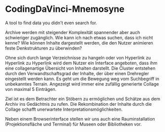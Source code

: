 CodingDaVinci-Mnemosyne
=======================

A tool to find data you didn't even search for.


Archive werden mit steigender Komplexität spannender aber auch schwieriger zugänglich. Wie kann ich nach etwas suchen, dass ich nicht kenne? Wie können Inhalte dargestellt werden, die den Nutzer animieren feste Denkstrukturen zu überwinden? 

Ohne sich durch lange Verzeichnisse zu hangeln oder von Hyperlink zu Hyperlink zu Hyperlink wird dem Nutzer ein Interface angeboten, dass ihm eine collagenartige Übersicht von Inhalten darstellt. Die Cluster entstehen durch den Verwandtschaftsgrad der Inhalte, der über einen Drehregler eingestellt werden kann. Es geht um die Bewegung weg vom Suchbegriff in unbekanntes Terrain. Angezeigt wird immer eine zufällig generierte Collage von maximal 5 Einträgen. 

Ziel ist es dem Betrachter ein Stöbern zu ermöglichen und Schätze aus dem Archiv ins Gedächtnis zu rufen. Die Rekombination der Inhalte durch die Collage schafft unerwartete Interpretationsmöglichkeiten.

Neben einem Browserinterface stellen wir uns auch eine Rauminstallation (Projektionsfläche und Terminal) für Museen oder Bibliotheken vor.
